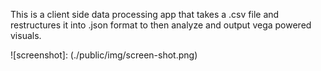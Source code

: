 This is a client side data processing app that takes a .csv file and restructures it into .json format to then analyze and output vega powered visuals.


![screenshot]: (./public/img/screen-shot.png)
